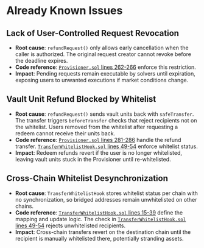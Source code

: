 # Already Known Issues

## Lack of User-Controlled Request Revocation

- **Root cause**: `refundRequest()` only allows early cancellation when the caller is authorized. The original request creator cannot revoke before the deadline expires.
- **Code reference**: [`Provisioner.sol` lines 262-266](./src/core/Provisioner.sol#L262-L266) enforce this restriction.
- **Impact**: Pending requests remain executable by solvers until expiration, exposing users to unwanted executions if market conditions change.

## Vault Unit Refund Blocked by Whitelist

- **Root cause**: `refundRequest()` sends vault units back with `safeTransfer`. The transfer triggers `beforeTransfer` checks that reject recipients not on the whitelist. Users removed from the whitelist after requesting a redeem cannot receive their units back.
- **Code reference**: [`Provisioner.sol` lines 281-286](./src/core/Provisioner.sol#L281-L286) handle the refund transfer. [`TransferWhitelistHook.sol` lines 49-54](./src/periphery/hooks/transfer/TransferWhitelistHook.sol#L49-L54) enforce whitelist status.
- **Impact**: Redeem refunds revert if the user is no longer whitelisted, leaving vault units stuck in the Provisioner until re-whitelisted.


## Cross-Chain Whitelist Desynchronization

- **Root cause**: `TransferWhitelistHook` stores whitelist status per chain with no synchronization, so bridged addresses remain unwhitelisted on other chains.
- **Code reference**: [`TransferWhitelistHook.sol` lines 15-39](./src/periphery/hooks/transfer/TransferWhitelistHook.sol#L15-L39) define the mapping and update logic. The check in [`TransferWhitelistHook.sol` lines 49-54](./src/periphery/hooks/transfer/TransferWhitelistHook.sol#L49-L54) rejects unwhitelisted recipients.
- **Impact**: Cross-chain transfers revert on the destination chain until the recipient is manually whitelisted there, potentially stranding assets.
